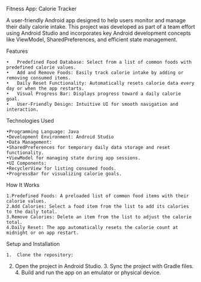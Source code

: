 Fitness App: Calorie Tracker

A user-friendly Android app designed to help users monitor and manage their daily calorie intake. This project was developed as part of a team effort using Android Studio and incorporates key Android development concepts like ViewModel, SharedPreferences, and efficient state management.

Features

	•	Predefined Food Database: Select from a list of common foods with predefined calorie values.
	•	Add and Remove Foods: Easily track calorie intake by adding or removing consumed items.
	•	Daily Reset Functionality: Automatically resets calorie data every day or when the app restarts.
	•	Visual Progress Bar: Displays progress toward a daily calorie goal.
	•	User-Friendly Design: Intuitive UI for smooth navigation and interaction.

Technologies Used

	•Programming Language: Java
	•Development Environment: Android Studio
	•Data Management:
	•SharedPreferences for temporary daily data storage and reset functionality.
	•ViewModel for managing state during app sessions.
	•UI Components:
	•RecyclerView for listing consumed foods.
	•ProgressBar for visualizing calorie goals.


How It Works

	1.Predefined Foods: A preloaded list of common food items with their calorie values.
	2.Add Calories: Select a food item from the list to add its calories to the daily total.
	3.Remove Calories: Delete an item from the list to adjust the calorie total.
	4.Daily Reset: The app automatically resets the calorie count at midnight or on app restart.


Setup and Installation

	1.  Clone the repository:
  2.  Open the project in Android Studio.
	3.	Sync the project with Gradle files.
	4.	Build and run the app on an emulator or physical device.


